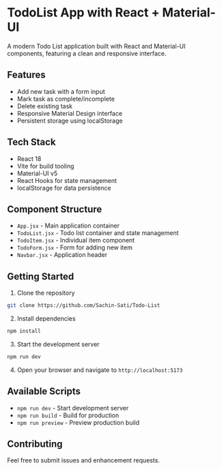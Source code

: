 # TodoList App with React + Material-UI

A modern Todo List application built with React and Material-UI components, featuring a clean and responsive interface.

## Features

- Add new task with a form input
- Mark task as complete/incomplete
- Delete existing task
- Responsive Material Design interface
- Persistent storage using localStorage

## Tech Stack

- React 18
- Vite for build tooling
- Material-UI v5
- React Hooks for state management
- localStorage for data persistence

## Component Structure

- `App.jsx` - Main application container
- `TodoList.jsx` - Todo list container and state management
- `TodoItem.jsx` - Individual item component
- `TodoForm.jsx` - Form for adding new item
- `Navbar.jsx` - Application header

## Getting Started

1. Clone the repository
```bash
git clone https://github.com/Sachin-Sati/Todo-List
```

2. Install dependencies
```bash
npm install
```

3. Start the development server
```bash
npm run dev
```

4. Open your browser and navigate to `http://localhost:5173`

## Available Scripts

- `npm run dev` - Start development server
- `npm run build` - Build for production
- `npm run preview` - Preview production build

## Contributing

Feel free to submit issues and enhancement requests.
